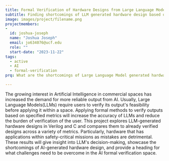 ```yaml
---
title: Formal Verification of Hardware Designs from Large Language Models
subtitle: Finding shortcomings of LLM generated hardware design based on specified metrics
image: images/project/filename.png
projectmembers:
-
  id: joshua-joseph
  name: "Joshua Joseph"
  email: jo634076@ucf.edu
  role: ""
  start-date: "2023-11-22"
tags: 
  - active
  - AI
  - formal-verification
prq: What are the shortcomings of Large Language Model generated hardware designs in comparison already verified designs?

---
```


The growing interest in Artificial Intelligence in commercial spaces has increased the demand for more reliable output from AI. Usually, Large Language Models(LLMs) require users to verify its output's feasibility before applying it within a space. Applying formal methods to verify outputs based on specified metrics will increase the accuracy of LLMs and reduce the burden of verification of the user. This project explores LLM-generated hardware designs in Verilog and C and compares them to already verified designs across a variety of metrics. Particularly, hardware that has applications within safety-critical missions as mistakes are detrimental. These results will give insight into LLM's decision-making, showcase the shortcomings of AI-generated hardware design, and provide a heading for what challenges need to be overcome in the AI formal verification space.

